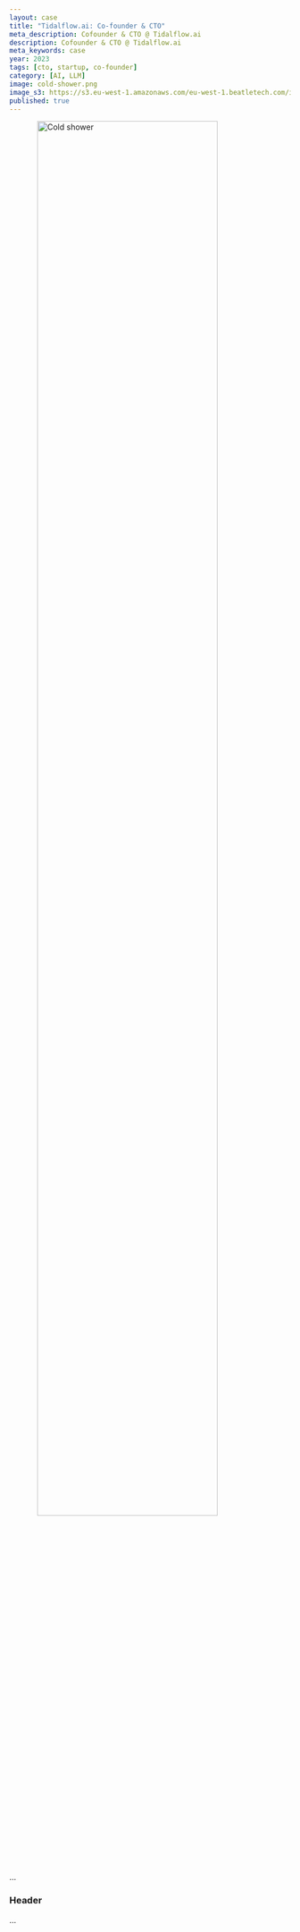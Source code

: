 ```yaml
---
layout: case
title: "Tidalflow.ai: Co-founder & CTO"
meta_description: Cofounder & CTO @ Tidalflow.ai
description: Cofounder & CTO @ Tidalflow.ai
meta_keywords: case
year: 2023
tags: [cto, startup, co-founder]
category: [AI, LLM]
image: cold-shower.png
image_s3: https://s3.eu-west-1.amazonaws.com/eu-west-1.beatletech.com/images/cold-shower.png
published: true
---
```


<img src="https://s3.eu-west-1.amazonaws.com/eu-west-1.beatletech.com/images/cold-shower.png" alt="Cold shower" width="80%" title="Cold Shower"  style="margin-left:50px">

...

### Header

...
